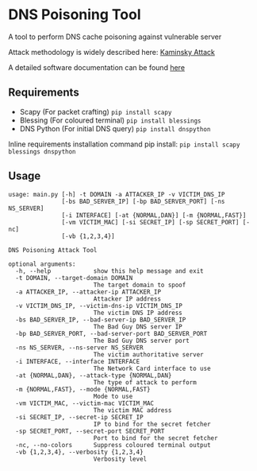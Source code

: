 # DNS Poisoning Tool
A tool to perform DNS cache poisoning against vulnerable server

Attack methodology is widely described here: [Kaminsky Attack](http://unixwiz.net/techtips/iguide-kaminsky-dns-vuln.html)

A detailed software documentation can be found [here](https://gr3yc4t.github.io/dns-poisoning-tool/)

## Requirements
* Scapy (For packet crafting) `pip install scapy`
* Blessing (For coloured terminal) `pip install blessings`
* DNS Python (For initial DNS query)  `pip install dnspython`

Inline requirements installation command pip install:
```pip install scapy blessings dnspython```

## Usage
```
usage: main.py [-h] -t DOMAIN -a ATTACKER_IP -v VICTIM_DNS_IP
               [-bs BAD_SERVER_IP] [-bp BAD_SERVER_PORT] [-ns NS_SERVER]
               [-i INTERFACE] [-at {NORMAL,DAN}] [-m {NORMAL,FAST}]
               [-vm VICTIM_MAC] [-si SECRET_IP] [-sp SECRET_PORT] [-nc]
               [-vb {1,2,3,4}]

DNS Poisoning Attack Tool

optional arguments:
  -h, --help            show this help message and exit
  -t DOMAIN, --target-domain DOMAIN
                        The target domain to spoof
  -a ATTACKER_IP, --attacker-ip ATTACKER_IP
                        Attacker IP address
  -v VICTIM_DNS_IP, --victim-dns-ip VICTIM_DNS_IP
                        The victim DNS IP address
  -bs BAD_SERVER_IP, --bad-server-ip BAD_SERVER_IP
                        The Bad Guy DNS server IP
  -bp BAD_SERVER_PORT, --bad-server-port BAD_SERVER_PORT
                        The Bad Guy DNS server port
  -ns NS_SERVER, --ns-server NS_SERVER
                        The victim authoritative server
  -i INTERFACE, --interface INTERFACE
                        The Network Card interface to use
  -at {NORMAL,DAN}, --attack-type {NORMAL,DAN}
                        The type of attack to perform
  -m {NORMAL,FAST}, --mode {NORMAL,FAST}
                        Mode to use
  -vm VICTIM_MAC, --victim-mac VICTIM_MAC
                        The victim MAC address
  -si SECRET_IP, --secret-ip SECRET_IP
                        IP to bind for the secret fetcher
  -sp SECRET_PORT, --secret-port SECRET_PORT
                        Port to bind for the secret fetcher
  -nc, --no-colors      Suppress coloured terminal output
  -vb {1,2,3,4}, --verbosity {1,2,3,4}
                        Verbosity level
 ```
